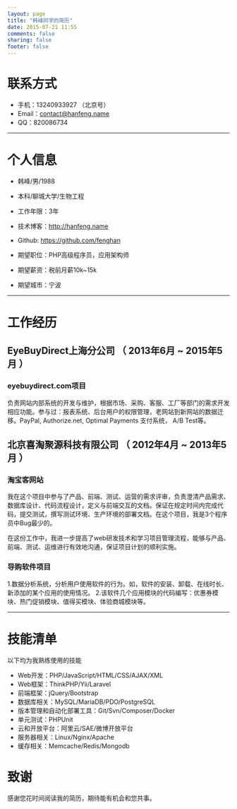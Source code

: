 ```yaml
---
layout: page
title: "韩峰同学的简历"
date: 2015-07-21 11:55
comments: false
sharing: false
footer: false
---
```


# 联系方式

- 手机：13240933927 （北京号）
- Email：contact@hanfeng.name
- QQ：820086734

---

# 个人信息

 - 韩峰/男/1988 
 - 本科/聊城大学/生物工程 
 - 工作年限：3年
 - 技术博客：http://hanfeng.name
 - Github: https://github.com/fenghan

 - 期望职位：PHP高级程序员，应用架构师
 - 期望薪资：税前月薪10k~15k
 - 期望城市：宁波

---

# 工作经历

## EyeBuyDirect上海分公司 （ 2013年6月 ~ 2015年5月 ）

### eyebuydirect.com项目 
负责网站内部系统的开发与维护，根据市场、采购、客服、工厂等部门的需求开发相应功能。参与过：报表系统、后台用户的权限管理，老网站到新网站的数据迁移。PayPal, Authorize.net, Optimal Payments 支付系统， A/B Test等。

 
## 北京喜淘聚源科技有限公司 （ 2012年4月 ~ 2013年5月 ）

### 淘宝客网站 
我在这个项目中参与了产品、前端、测试、运营的需求评审，负责澄清产品需求、数据库设计、代码流程设计，定义与前端交互的文档。保证在规定时间内完成代码，提交测试，撰写测试环境、生产环境的部署文档。在这个项目，我是3个程序员中Bug最少的。

在这份工作中，我进一步提高了web研发技术和学习项目管理流程，能够与产品、前端、测试、运维进行有效地沟通，保证项目计划的顺利实施。

### 导购软件项目 

1.数据分析系统，分析用户使用软件的行为。如，软件的安装、卸载、在线时长、新添加的某个应用的使用情况。 
2.该软件几个应用模块的代码编写：优惠券模块、热门促销模块、值得买模块、体验商城模块等。

---

# 技能清单

以下均为我熟练使用的技能

- Web开发：PHP/JavaScript/HTML/CSS/AJAX/XML
- Web框架：ThinkPHP/Yii/Laravel
- 前端框架：jQuery/Bootstrap
- 数据库相关：MySQL/MariaDB/PDO/PostgreSQL
- 版本管理和自动化部署工具：Git/Svn/Composer/Docker
- 单元测试：PHPUnit
- 云和开放平台：阿里云/SAE/微博开放平台
- 服务器相关：Linux/Nginx/Apache
- 缓存相关：Memcache/Redis/Mongodb


# 致谢
感谢您花时间阅读我的简历，期待能有机会和您共事。
